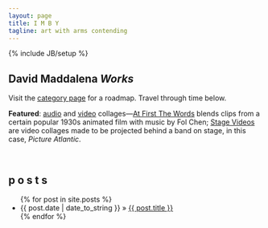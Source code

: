 ```yaml
---
layout: page
title: I M B Y
tagline: art with arms contending
---
```

{% include JB/setup %}

## David Maddalena *Works*
Visit the [category page](http://www.imby.net/categories.html) for a roadmap. Travel through time below.

**Featured**: [audio](http://www.imby.net/categories.html#audio-ref) and [video](http://www.imby.net/categories.html#video-ref) collages&mdash;[At First The Words](http://www.imby.net/20151107/first-the-words/) blends clips from a certain popular 1930s animated film with music by Fol Chen; [Stage Videos](http://www.imby.net/20160109/picture-atlantic-convenient-lovers/) are video collages made to be projected behind a band on stage, in this case, *Picture Atlantic*.

&nbsp;

## p o s t s


<ul class="posts">
  {% for post in site.posts %}
    <li><span>{{ post.date | date_to_string }}</span> &raquo; <a href="{{ BASE_PATH }}{{ post.url }}">{{ post.title }}</a></li>
  {% endfor %}
</ul>
